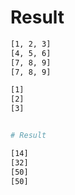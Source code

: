 # Result

```bash
[1, 2, 3]
[4, 5, 6]
[7, 8, 9]
[7, 8, 9]

[1]
[2]
[3]


# Result

[14]
[32]
[50]
[50]
```
